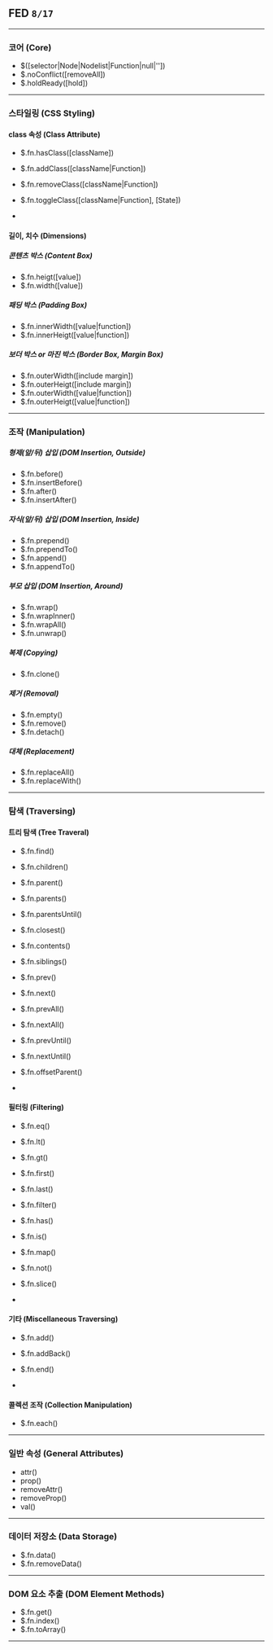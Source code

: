 ## FED `8/17`

---

### 코어 (Core)
- $([selector|Node|Nodelist|Function|null|''])
- $.noConflict([removeAll])
- $.holdReady([hold])

---

### 스타일링 (CSS Styling)

#### class 속성 (Class Attribute)
- $.fn.hasClass([className])
- $.fn.addClass([className|Function])
- $.fn.removeClass([className|Function])
- $.fn.toggleClass([className|Function], [State])

-

#### 길이, 치수 (Dimensions)

##### 콘텐츠 박스 (Content Box)
- $.fn.heigt([value])
- $.fn.width([value])

##### 패딩 박스 (Padding Box)
- $.fn.innerWidth([value|function])
- $.fn.innerHeigt([value|function])

##### 보더 박스 or 마진 박스 (Border Box, Margin Box)
- $.fn.outerWidth([include margin])
- $.fn.outerHeigt([include margin])
- $.fn.outerWidth([value|function])
- $.fn.outerHeigt([value|function])

---

### 조작 (Manipulation)

##### 형제(앞/뒤) 삽입 (DOM Insertion, Outside)
- $.fn.before()
- $.fn.insertBefore()
- $.fn.after()
- $.fn.insertAfter()

##### 자식(앞/뒤) 삽입 (DOM Insertion, Inside)
- $.fn.prepend()
- $.fn.prependTo()
- $.fn.append()
- $.fn.appendTo()

##### 부모 삽입 (DOM Insertion, Around)
- $.fn.wrap()
- $.fn.wrapInner()
- $.fn.wrapAll()
- $.fn.unwrap()

##### 복제 (Copying)
- $.fn.clone()

##### 제거 (Removal)
- $.fn.empty()
- $.fn.remove()
- $.fn.detach()

##### 대체 (Replacement)
- $.fn.replaceAll()
- $.fn.replaceWith()

---

### 탐색 (Traversing)

#### 트리 탐색 (Tree Traveral)
- $.fn.find()
- $.fn.children()
- $.fn.parent()
- $.fn.parents()
- $.fn.parentsUntil()
- $.fn.closest()
- $.fn.contents()
- $.fn.siblings()
- $.fn.prev()
- $.fn.next()
- $.fn.prevAll()
- $.fn.nextAll()
- $.fn.prevUntil()
- $.fn.nextUntil()
- $.fn.offsetParent()

-

#### 필터링 (Filtering)
- $.fn.eq()
- $.fn.lt()
- $.fn.gt()
- $.fn.first()
- $.fn.last()
- $.fn.filter()
- $.fn.has()
- $.fn.is()
- $.fn.map()
- $.fn.not()
- $.fn.slice()

-

#### 기타 (Miscellaneous Traversing)
- $.fn.add()
- $.fn.addBack()
- $.fn.end()

-

#### 콜렉션 조작 (Collection Manipulation)
- $.fn.each()

---

### 일반 속성 (General Attributes)
- attr()
- prop()
- removeAttr()
- removeProp()
- val()

---

### 데이터 저장소 (Data Storage)

- $.fn.data()
- $.fn.removeData()

---

### DOM 요소 추출 (DOM Element Methods)

- $.fn.get()
- $.fn.index()
- $.fn.toArray()

---

<!-- #### Each

```js
// jQuery
$('input.date').each(function(index, el){
	$(el).text('Hello: ' + index);
});

// Native 1
var input_date = document.querySelectorAll('input.date'), l;

for(l=input_date.length-1; l>=0; l--){
	input_date[l].innerText = 'Hello: ' + l;
}

// Native 2
var input_date = document.querySelectorAll('input.date');
var els = Array.prototype.slice.call(input_date);

els.forEach(function(el, index){
	el.innerText = 'Hello: ' + index;
});

// Native 3
var input_date = document.querySelectorAll('input.date');

[].forEach.call(input_date, function(el, index){
	el.innerText = 'Hello: ' + index;
});

// Native 4
function $$(selector) {
	return [].forEach.call( document.querySelectorAll(selector) );
}

$$('input.date').forEach(function(el, index) {
	el.innerText = 'Hello: ' + index;
});
```

-

#### Index

```js
// jQuery
$('#app a').eq(2)  // jQuery Object
$('#app a').get(1) // DOM Element
$('#app a')[2]     // DOM Element

// Native
document.querySelector('#app a').item(1)
document.querySelector('#app a')[2]
```

-

#### First & Last

```js
// jQuery
var $app_links = $('#app a');
// first
$app_links.first() // jQuery Object
$app_links.eq(0)   // jQuery Object
$app_links.get(0)  // DOM Element
$app_links[0]      // DOM Element
// last
$app_links.last()                // jQuery Object
$app_links.eq(-1)                // jQuery Object
$app_links.get(-1)               // DOM Element
$app_links[$app_links.length -1] // DOM Element


// Native
var app_links = document.querySelector('#app a');
// first
app_links[0];
// last
app_links[app_links.length - 1];
[].pop.call(app_links);
```

-

#### is

```js
// jQuery
$('#widget').is('input.date');

// Native
// .matches: IE 9+(ms)
document.querySelector('#widget').matches('input.date');
``` -->